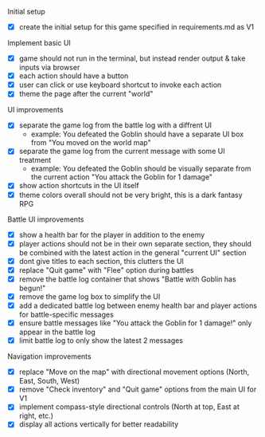 Initial setup
- [x] create the initial setup for this game specified in requirements.md as V1

Implement basic UI
- [x] game should not run in the terminal, but instead render output & take inputs via browser
- [x] each action should have a button
- [x] user can click or use keyboard shortcut to invoke each action
- [x] theme the page after the current "world"

UI improvements
- [x] separate the game log from the battle log with a diffrent UI
    - example: You defeated the Goblin should have a separate UI box from "You moved on the world map"
- [x] separate the game log from the current message with some UI treatment
    - example: You defeated the Goblin should be visually separate from the current action "You attack the Goblin for 1 damage"
- [x] show action shortcuts in the UI itself
- [x] theme colors overall should not be very bright, this is a dark fantasy RPG

Battle UI improvements
- [x] show a health bar for the player in addition to the enemy
- [x] player actions should not be in their own separate section, they should be combined with the latest action in the general "current UI" section
- [x] dont give titles to each section, this clutters the UI
- [x] replace "Quit game" with "Flee" option during battles
- [x] remove the battle log container that shows "Battle with Goblin has begun!"
- [x] remove the game log box to simplify the UI
- [x] add a dedicated battle log between enemy health bar and player actions for battle-specific messages
- [x] ensure battle messages like "You attack the Goblin for 1 damage!" only appear in the battle log
- [x] limit battle log to only show the latest 2 messages

Navigation improvements
- [x] replace "Move on the map" with directional movement options (North, East, South, West)
- [x] remove "Check inventory" and "Quit game" options from the main UI for V1
- [x] implement compass-style directional controls (North at top, East at right, etc.)
- [x] display all actions vertically for better readability